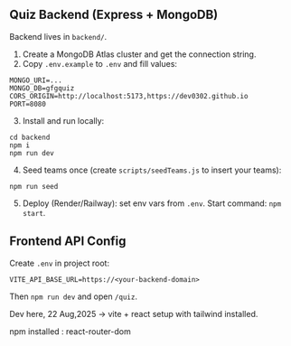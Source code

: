 ## Quiz Backend (Express + MongoDB)

Backend lives in `backend/`.

1. Create a MongoDB Atlas cluster and get the connection string.
2. Copy `.env.example` to `.env` and fill values:

```
MONGO_URI=...
MONGO_DB=gfgquiz
CORS_ORIGIN=http://localhost:5173,https://dev0302.github.io
PORT=8080
```

3. Install and run locally:

```
cd backend
npm i
npm run dev
```

4. Seed teams once (create `scripts/seedTeams.js` to insert your teams):

```
npm run seed
```

5. Deploy (Render/Railway): set env vars from `.env`. Start command: `npm start`.

## Frontend API Config

Create `.env` in project root:

```
VITE_API_BASE_URL=https://<your-backend-domain>
```

Then `npm run dev` and open `/quiz`.

Dev here, 22 Aug,2025 -> vite + react setup with tailwind installed.

npm installed : react-router-dom